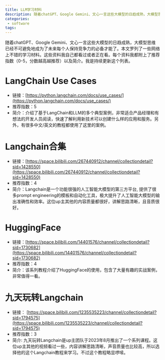 ```yaml
---
title: LLM学习材料
description: 随着chatGPT、Google Gemini、文心一言这些大模型的日趋成熟，大模型思维已经不可避免地成为了未来每个人保持竞争力的必备才能了。本文罗列了一些网络上不错的学习材料。
categories:
 - software
tags:
---
```


随着chatGPT、Google Gemini、文心一言这些大模型的日趋成熟，大模型思维已经不可避免地成为了未来每个人保持竞争力的必备才能了。本文罗列了一些网络上不错的学习材料。这些资料我自己都看过或者正在看。每个资料我都附上了推荐指数（0-5，分数越高越推荐）以及简介。我是持续更新这个列表。

# LangChain Use Cases
- 链接：[https://python.langchain.com/docs/use_cases/](https://python.langchain.com/docs/use_cases/)
- 推荐指数：5
- 简介：介绍了基于LangChain和LLM的多个典型案例，非常适合产品经理和有想法的开发人员阅读，快速了解利用新技术可以创建什么样的应用和服务。另外，有很多中文/英文的教程都使用了这里的案例。

# Langchain合集
- 链接：[https://space.bilibili.com/267440912/channel/collectiondetail?sid=1428550](https://space.bilibili.com/267440912/channel/collectiondetail?sid=1428550)
- 推荐指数：4
- 简介：Langchain是一个功能很强的人工智能大模型的第三方平台, 提供了很多prompt engineering的模板和自动化工具，极大提升了人工智能大模型的输出准确性和效率。这位up主其他的内容质量都很好，讲解思路清晰，且音质很好。

# HuggingFace
- 链接：[https://space.bilibili.com/14401576/channel/collectiondetail?sid=1730682](https://space.bilibili.com/14401576/channel/collectiondetail?sid=1730682)
- 推荐指数：4
- 简介：该系列教程介绍了HuggingFace的使用，包含了大量有趣的实战案例，非常值得一看。

# 九天玩转Langchain
- 链接： [https://space.bilibili.com/1235535223/channel/collectiondetail?sid=1794575](https://space.bilibili.com/1235535223/channel/collectiondetail?sid=1794575)
- 推荐指数：3
- 简介: 九天玩转Langchain是up主团队于2023年8月推出了一个系列课程。这位up主其他的视频看过一些，内容讲解思路清晰，声音质量也比较高，所以选择他的这个Langchain教程来学习。不过这个教程略显啰嗦。


